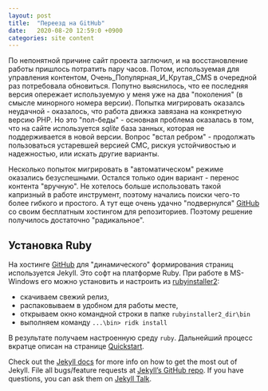 ```yaml
---
layout: post
title:  "Переезд на GitHub"
date:   2020-08-20 12:59:0 +0900
categories: site content
---
```


По непонятной причине сайт проекта заглючил, и на восстановление работы пришлось потратить пару часов. Потом, используемая для управления контентом, Очень_Популярная_И_Крутая_CMS в очередной раз потребовала обновиться. Попутно выяснилось, что ее последняя версия опережает используемую у меня уже на два "поколения" (в смысле минорного номера версии). Попытка мигрировать оказалсь неудачной - оказалось, что работа движка завязана на конкретную версию РНР. Но это "пол-беды" - основная проблема оказалась в том, что на сайте используется _sqlite_ база занных, которая не поддерживается в новой версии. Вопрос "встал ребром" - продолжать пользоваться устаревшей версией СМС, рискуя устойчивостью и надежностью, или искать другие варианты.

Несколько попыток мигрировать в "автоматическом" режиме оказались безуспешными. Остался только один вариант - перенос контента "вручную". Не хотелось больше использовать такой капризный в работе инструмент, поэтому начались поиски чего-то более гибкого и простого. А тут еще очень удачно "подвернулся" [GitHub] со своим бесплатным хостингом для репозиториев. Поэтому решение получилось достаточно "радикальное".

## Установка Ruby

На хостинге [GitHub] для "динамического" формирования страниц используется Jekyll. Это софт на платформе Ruby. При работе в MS-Windows его можно установить и настроить из [rubyinstaller2]:

- скачиваем свежий релиз,
- распаковываем в удобном для работы месте,
- открываем окно командной строки в папке `rubyinstaller2_dir\bin`
- выполняем команду `...\bin> ridk install`

В результате получаем настроенную среду `ruby`. Дальнейший процесс вкратце описан на странице [Quickstart].

Check out the [Jekyll docs][jekyll-docs] for more info on how to get the most out of Jekyll. File all bugs/feature requests at [Jekyll’s GitHub repo][jekyll-gh]. If you have questions, you can ask them on [Jekyll Talk][jekyll-talk].

[jekyll-docs]: https://jekyllrb.com/docs/home
[jekyll-gh]:   https://github.com/jekyll/jekyll
[jekyll-talk]: https://talk.jekyllrb.com/
[GitHub]: https://pages.github.com
[rubyinstaller2]: https://github.com/oneclick/rubyinstaller2/releases
[Quickstart]: https://jekyllrb.com/docs/


